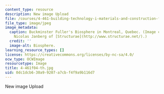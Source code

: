 ```yaml
---
content_type: resource
description: New image Upload
file: /courses/4-461-building-technology-i-materials-and-construction-fall-2004/0dc1dcb630a99207a7cbf4f9a9b116d7_4-461f04-th.jpg
file_type: image/jpeg
image_metadata:
  caption: Buckminster Fuller's Biosphere in Montreal, Quebec. (Image courtesy of
    Nicolas Janberg of [Structurae](http://www.structurae.net/).)
  credit: ''
  image-alt: Biosphere.
learning_resource_types: []
license: https://creativecommons.org/licenses/by-nc-sa/4.0/
ocw_type: OCWImage
resourcetype: Image
title: 4-461f04-th.jpg
uid: 0dc1dcb6-30a9-9207-a7cb-f4f9a9b116d7
---
```

New image Upload